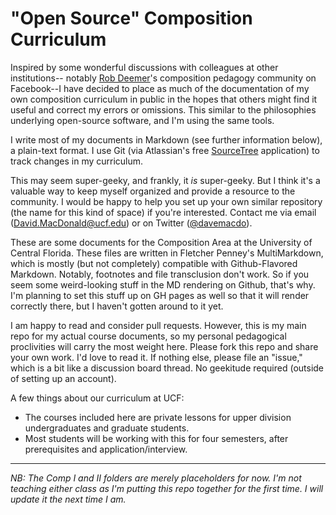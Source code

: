 # "Open Source" Composition Curriculum

Inspired by some wonderful discussions with colleagues at other institutions-- notably [Rob Deemer](http://robdeemer.com/)'s composition pedagogy community on Facebook--I have decided to place as much of the documentation of my own composition curriculum in public in the hopes that others might find it useful and correct my errors or omissions. This similar to the philosophies underlying open-source software, and I'm using the same tools.

I write most of my documents in Markdown (see further information below), a plain-text format. I use Git (via Atlassian's free [SourceTree](https://www.sourcetreeapp.com/) application) to track changes in my curriculum.

This may seem super-geeky, and frankly, it *is* super-geeky. But I think it's a valuable way to keep myself organized and provide a resource to the community. I would be happy to help you set up your own similar repository (the name for this kind of space) if you're interested. Contact me via email ([David.MacDonald@ucf.edu](mailto:David.MacDonald@ucf.edu)) or on Twitter ([@davemacdo](http://twitter.com/davemacdo)). 

These are some documents for the Composition Area at the University of Central Florida. These files are written in Fletcher Penney's MultiMarkdown, which is mostly (but not completely) compatible with Github-Flavored Markdown. Notably, footnotes and file transclusion don't work. So if you seem some weird-looking stuff in the MD rendering on Github, that's why. I'm planning to set this stuff up on GH pages as well so that it will render correctly there, but I haven't gotten around to it yet.

I am happy to read and consider pull requests. However, this is my main repo for my actual course documents, so my personal pedagogical proclivities will carry the most weight here. Please fork this repo and share your own work. I'd love to read it. If nothing else, please file an "issue," which is a bit like a discussion board thread. No geekitude required (outside of setting up an account).

A few things about our curriculum at UCF:

* The courses included here are private lessons for upper division undergraduates and graduate students.
* Most students will be working with this for four semesters, after prerequisites and application/interview.

----

*NB: The Comp I and II folders are merely placeholders for now. I'm not teaching either class as I'm putting this repo together for the first time. I will update it the next time I am.*
